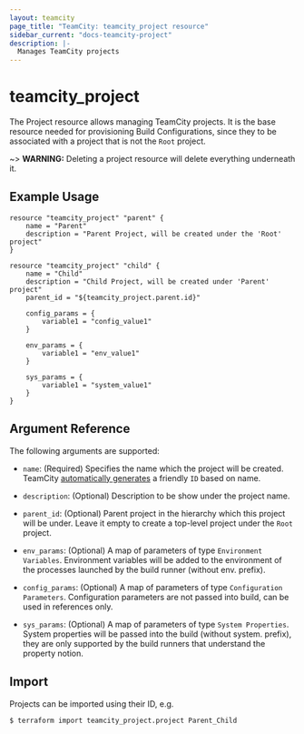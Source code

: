 ```yaml
---
layout: teamcity
page_title: "TeamCity: teamcity_project resource"
sidebar_current: "docs-teamcity-project"
description: |-
  Manages TeamCity projects
---
```


# teamcity\_project

The Project resource allows managing TeamCity projects. It is the base resource needed for provisioning Build Configurations, since they to be associated with a project that is not the `Root` project.

~> **WARNING:** Deleting a project resource will delete everything underneath it.

## Example Usage

```hcl
resource "teamcity_project" "parent" {
    name = "Parent"
    description = "Parent Project, will be created under the 'Root' project"
}

resource "teamcity_project" "child" {
    name = "Child"
    description = "Child Project, will be created under 'Parent' project"
    parent_id = "${teamcity_project.parent.id}"

    config_params = {
        variable1 = "config_value1"
    }

    env_params = {
        variable1 = "env_value1"
    }

    sys_params = {
        variable1 = "system_value1"
    }
}
```

## Argument Reference

The following arguments are supported:

* `name`: (Required) Specifies the name which the project will be created. TeamCity [automatically generates](https://confluence.jetbrains.com/display/TCD18/Identifier) a friendly `ID`  based on name.

* `description`: (Optional) Description to be show under the project name.

* `parent_id`: (Optional) Parent project in the hierarchy which this project will be under. Leave it empty to create a top-level project under the `Root` project.

* `env_params`: (Optional) A map of parameters of type `Environment Variables`. Environment variables will be added to the environment of the processes launched by the build runner (without env. prefix).

* `config_params`: (Optional) A map of parameters of type `Configuration Parameters`. Configuration parameters are not passed into build, can be used in references only.

* `sys_params`: (Optional) A map of parameters of type `System Properties`. System properties will be passed into the build (without system. prefix), they are only supported by the build runners that understand the property notion.

## Import
Projects can be imported using their ID, e.g.

```
$ terraform import teamcity_project.project Parent_Child
```
